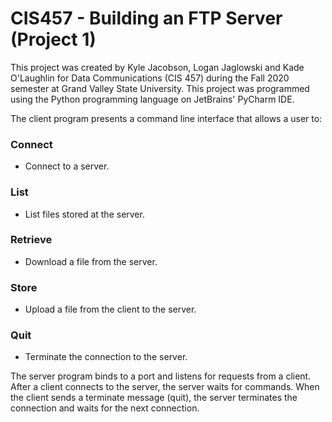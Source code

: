 # CIS457 - Building an FTP Server (Project 1)

This project was created by Kyle Jacobson, Logan Jaglowski and Kade O'Laughlin for Data Communications (CIS 457) during the Fall 2020 semester at Grand Valley State University.
This project was programmed using the Python programming language on JetBrains' PyCharm IDE.


The client program presents a command line interface that allows a user to:
### Connect 
- Connect to a server.
### List 
- List files stored at the server.
### Retrieve
- Download a file from the server.
### Store 
- Upload a file from the client to the server.
### Quit 
- Terminate the connection to the server.

The server program binds to a port and listens for requests from a client. After a client connects to the server, the server waits for commands. When the client sends a terminate message (quit), the server terminates the connection and waits for the next connection.
